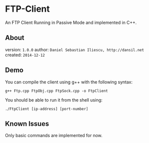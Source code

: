 FTP-Client
================

An FTP Client Running in Passive Mode and implemented in C++.

About
------------------

version: `1.0.0`
author: `Daniel Sebastian Iliescu, http://dansil.net`
created: `2014-12-12`

Demo
------------------

You can compile the client using g++ with the following syntax:

	g++ Ftp.cpp FtpObj.cpp FtpSock.cpp -o FtpClient

You should be able to run it from the shell using:

	./FtpClient [ip-address] [port-number]

Known Issues
------------------

Only basic commands are implemented for now.
